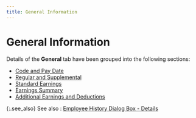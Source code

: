 ```yaml
---
title: General Information
---
```


# General Information


Details of the **General** tab have  been grouped into the following sections:

- [Code  and Pay Date]({{site.prl_baseurl}}/misc/code_and_pay_date.html)
- [Regular  and Supplemental]({{site.prl_baseurl}}/misc/regular_and_supplemental.html)
- [Standard  Earnings]({{site.prl_baseurl}}/misc/standard_earnings.html)
- [Earnings  Summary]({{site.prl_baseurl}}/misc/earnings_summary.html)
- [Additional  Earnings and Deductions]({{site.prl_baseurl}}/misc/additional_earnings_and_deductions.html)



{:.see_also}
See also
: [Employee  History Dialog Box - Details]({{site.prl_baseurl}}/setup/employee-history/create/employee_history_dialog_box.html)
